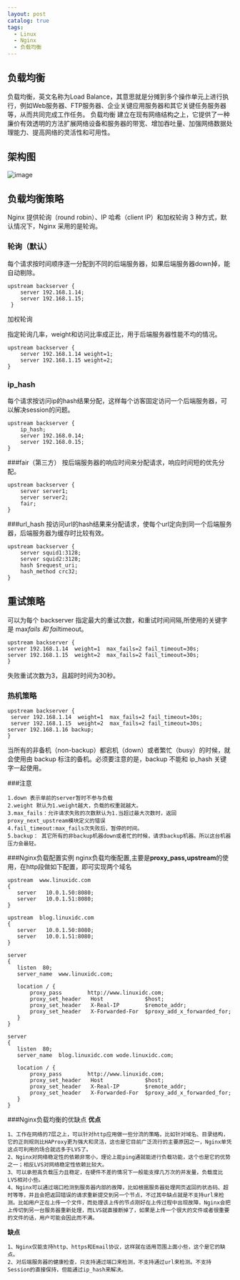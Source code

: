 ```yaml
---
layout: post
catalog: true
tags:
  - Linux
  - Nginx
  - 负载均衡
---
```


## **负载均衡**
负载均衡，英文名称为Load Balance，其意思就是分摊到多个操作单元上进行执行，例如Web服务器、FTP服务器、企业关键应用服务器和其它关键任务服务器等，从而共同完成工作任务。
负载均衡 建立在现有网络结构之上，它提供了一种廉价有效透明的方法扩展网络设备和服务器的带宽、增加吞吐量、加强网络数据处理能力、提高网络的灵活性和可用性。
## **架构图**

![image](http://upload-images.jianshu.io/upload_images/6943526-367344bd08d7f19a.png?imageMogr2/auto-orient/strip%7CimageView2/2/w/1240)

## **负载均衡策略**

Nginx 提供轮询（round robin）、IP 哈希（client IP）和加权轮询 3 种方式，默认情况下，Nginx 采用的是轮询。

### 轮询（默认）

每个请求按时间顺序逐一分配到不同的后端服务器，如果后端服务器down掉，能自动剔除。

```
upstream backserver { 
    server 192.168.1.14; 
    server 192.168.1.15;
 } 
```

加权轮询

指定轮询几率，weight和访问比率成正比，用于后端服务器性能不均的情况。

```
upstream backserver { 
    server 192.168.1.14 weight=1;
    server 192.168.1.15 weight=2; 
} 
```

### ip_hash

每个请求按访问ip的hash结果分配，这样每个访客固定访问一个后端服务器，可以解决session的问题。

```
upstream backserver { 
    ip_hash; 
    server 192.168.0.14;
    server 192.168.0.15; 
} 
```

###fair（第三方） 
按后端服务器的响应时间来分配请求，响应时间短的优先分配。
```
upstream backserver {
    server server1;
    server server2;
    fair;
}
```
###url_hash
按访问url的hash结果来分配请求，使每个url定向到同一个后端服务器，后端服务器为缓存时比较有效。
```
upstream backserver {
    server squid1:3128;
    server squid2:3128;
    hash $request_uri;
    hash_method crc32;
}
```
## 重试策略

可以为每个 backserver 指定最大的重试次数，和重试时间间隔,所使用的关键字是 max*fails 和 fail*timeout。

```
upstream backserver { 
server 192.168.1.14  weight=1  max_fails=2 fail_timeout=30s; 
server 192.168.1.15  weight=2  max_fails=2 fail_timeout=30s;
} 
```

失败重试次数为3，且超时时间为30秒。

### 热机策略

```
upstream backserver {
 server 192.168.1.14  weight=1  max_fails=2 fail_timeout=30s;
 server 192.168.1.15  weight=2  max_fails=2 fail_timeout=30s;
server 192.168.1.16 backup;
}
```

当所有的非备机（non-backup）都宕机（down）或者繁忙（busy）的时候，就会使用由 backup 标注的备机。必须要注意的是，backup 不能和 ip_hash 关键字一起使用。

###注意
```
1.down 表示单前的server暂时不参与负载 
2.weight 默认为1.weight越大，负载的权重就越大。 
3.max_fails：允许请求失败的次数默认为1.当超过最大次数时，返回proxy_next_upstream模块定义的错误 
4.fail_timeout:max_fails次失败后，暂停的时间。 
5.backup： 其它所有的非backup机器down或者忙的时候，请求backup机器。所以这台机器压力会最轻。
```
###Nginx负载配置实例
nginx负载均衡配置,主要是**proxy_pass,upstream**的使用，在http段做如下配置，即可实现两个域名
 ```
upstream  www.linuxidc.com  
{
    server   10.0.1.50:8080;
    server   10.0.1.51:8080;
}
 
upstream  blog.linuxidc.com   
{
    server   10.0.1.50:8080;
    server   10.0.1.51:8080;
}
 
server
{
    listen  80;
    server_name  www.linuxidc.com;
 
    location / {
        proxy_pass        http://www.linuxidc.com;
        proxy_set_header   Host             $host;
        proxy_set_header   X-Real-IP        $remote_addr;
        proxy_set_header   X-Forwarded-For  $proxy_add_x_forwarded_for;
    }
}
 
server
{
    listen  80;
    server_name  blog.linuxidc.com wode.linuxidc.com;
 
    location / {
        proxy_pass        http://www.linuxidc.com;
        proxy_set_header   Host             $host;
        proxy_set_header   X-Real-IP        $remote_addr;
        proxy_set_header   X-Forwarded-For  $proxy_add_x_forwarded_for;
    }
}
```
###Nginx负载均衡的优缺点
**优点**
```
1、工作在网络的7层之上，可以针对http应用做一些分流的策略，比如针对域名、目录结构，它的正则规则比HAProxy更为强大和灵活，这也是它目前广泛流行的主要原因之一，Nginx单凭这点可利用的场合就远多于LVS了。
2、Nginx对网络稳定性的依赖非常小，理论上能ping通就能进行负载功能，这个也是它的优势之一；相反LVS对网络稳定性依赖比较大。
3、可以承担高负载压力且稳定，在硬件不差的情况下一般能支撑几万次的并发量，负载度比LVS相对小些。
4、Nginx可以通过端口检测到服务器内部的故障，比如根据服务器处理网页返回的状态码、超时等等，并且会把返回错误的请求重新提交到另一个节点，不过其中缺点就是不支持url来检测。比如用户正在上传一个文件，而处理该上传的节点刚好在上传过程中出现故障，Nginx会把上传切到另一台服务器重新处理，而LVS就直接断掉了，如果是上传一个很大的文件或者很重要的文件的话，用户可能会因此而不满。
```
**缺点**
```
1、Nginx仅能支持http、https和Email协议，这样就在适用范围上面小些，这个是它的缺点。
2、对后端服务器的健康检查，只支持通过端口来检测，不支持通过url来检测。不支持Session的直接保持，但能通过ip_hash来解决。
```
